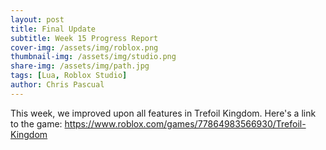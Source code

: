 ```yaml
---
layout: post
title: Final Update
subtitle: Week 15 Progress Report
cover-img: /assets/img/roblox.png
thumbnail-img: /assets/img/studio.png
share-img: /assets/img/path.jpg
tags: [Lua, Roblox Studio]
author: Chris Pascual
---
```


This week, we improved upon all features in Trefoil Kingdom. Here's a link to the game: https://www.roblox.com/games/77864983566930/Trefoil-Kingdom
